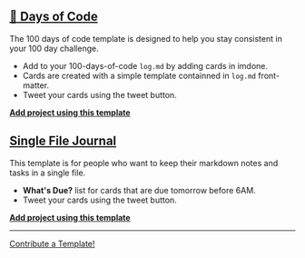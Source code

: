 ## [:100: Days of Code](https://github.com/imdone/100-days-of-code-template)
The 100 days of code template is designed to help you stay consistent in your 100 day challenge.  
- Add to your 100-days-of-code `log.md` by adding cards in imdone.
- Cards are created with a simple template containned in `log.md` front-matter.
- Tweet your cards using the tweet button.  
  
**<a class="button is-imdone-primary" title="100 Days of Code" href="https://github.com/imdone/100-days-of-code-template/archive/master.zip">Add project using this template</a>**

## [Single File Journal](https://github.com/imdone/my-imdone-journal-single-file-template)
This template is for people who want to keep their markdown notes and tasks in a single file.
- **What's Due?** list for cards that are due tomorrow before 6AM.
- Tweet your cards using the tweet button.  
  
**<a class="button is-imdone-primary" title="100 Days of Code" href="https://github.com/imdone/my-imdone-journal-single-file-template/archive/master.zip">Add project using this template</a>**

----
[Contribute a Template!](https://github.com/imdone/templates/blob/master/contributing.md)
